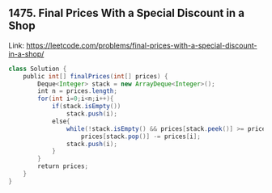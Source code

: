 ## 1475. Final Prices With a Special Discount in a Shop
Link: https://leetcode.com/problems/final-prices-with-a-special-discount-in-a-shop/

```java
class Solution {
    public int[] finalPrices(int[] prices) {
        Deque<Integer> stack = new ArrayDeque<Integer>();
        int n = prices.length;
        for(int i=0;i<n;i++){
            if(stack.isEmpty())
                stack.push(i);
            else{
                while(!stack.isEmpty() && prices[stack.peek()] >= prices[i])
                    prices[stack.pop()] -= prices[i];
                stack.push(i);
            }
        }
        return prices;
    }
}
```
